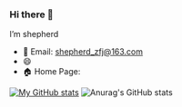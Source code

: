 
### Hi there 👋

I’m shepherd


- 📧 Email: shepherd_zfj@163.com
- 😄 
- 🏠 Home Page: 

[![My GitHub stats](https://github-readme-stats.vercel.app/api?username=mercyblitz&show_icons=true&count_private=false&theme=cobalt)](https://github.com/anuraghazra/github-readme-stats)
![Anurag's GitHub stats](https://github-readme-stats.vercel.app/api?username=anuraghazra&show_icons=true&theme=radical)


